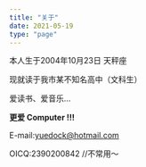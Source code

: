 ```yaml
---
title: "关于"
date: 2021-05-19
type: "page"
---
```


本人生于2004年10月23日 天秤座

现就读于我市某不知名高中（文科生）

爱读书、爱音乐...

**更爱 Computer !!!**

E-mail:yuedock@hotmail.com

OICQ:2390200842 //不常用～
